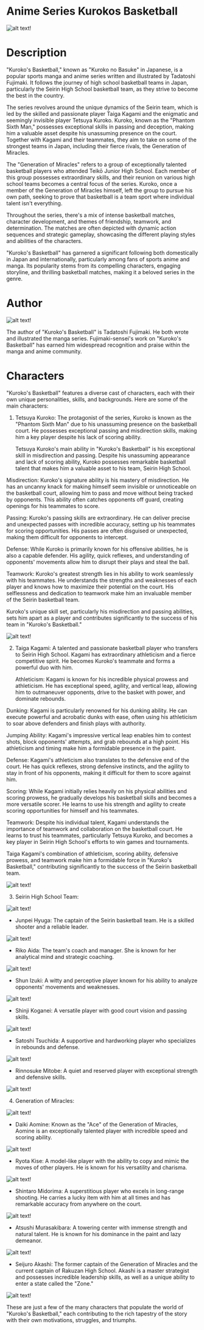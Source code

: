 # Anime Series Kurokos Basketball

![alt text!](kuku.jpg)

# Description

"Kuroko's Basketball," known as "Kuroko no Basuke" in Japanese, is a popular sports manga and anime series written and illustrated by Tadatoshi Fujimaki. It follows the journey of high school basketball teams in Japan, particularly the Seirin High School basketball team, as they strive to become the best in the country.

The series revolves around the unique dynamics of the Seirin team, which is led by the skilled and passionate player Taiga Kagami and the enigmatic and seemingly invisible player Tetsuya Kuroko. Kuroko, known as the "Phantom Sixth Man," possesses exceptional skills in passing and deception, making him a valuable asset despite his unassuming presence on the court. Together with Kagami and their teammates, they aim to take on some of the strongest teams in Japan, including their fierce rivals, the Generation of Miracles.

The "Generation of Miracles" refers to a group of exceptionally talented basketball players who attended Teikō Junior High School. Each member of this group possesses extraordinary skills, and their reunion on various high school teams becomes a central focus of the series. Kuroko, once a member of the Generation of Miracles himself, left the group to pursue his own path, seeking to prove that basketball is a team sport where individual talent isn't everything.

Throughout the series, there's a mix of intense basketball matches, character development, and themes of friendship, teamwork, and determination. The matches are often depicted with dynamic action sequences and strategic gameplay, showcasing the different playing styles and abilities of the characters.

"Kuroko's Basketball" has garnered a significant following both domestically in Japan and internationally, particularly among fans of sports anime and manga. Its popularity stems from its compelling characters, engaging storyline, and thrilling basketball matches, making it a beloved series in the genre.

# Author

![alt text!](Author.jpg)

The author of "Kuroko's Basketball" is Tadatoshi Fujimaki. He both wrote and illustrated the manga series. Fujimaki-sensei's work on "Kuroko's Basketball" has earned him widespread recognition and praise within the manga and anime community.

# Characters

"Kuroko's Basketball" features a diverse cast of characters, each with their own unique personalities, skills, and backgrounds. Here are some of the main characters:

1. Tetsuya Kuroko: The protagonist of the series, Kuroko is known as the "Phantom Sixth Man" due to his unassuming presence on the basketball court. He possesses exceptional passing and misdirection skills, making him a key player despite his lack of scoring ability.

   Tetsuya Kuroko's main ability in "Kuroko's Basketball" is his exceptional skill in misdirection and passing. Despite his unassuming appearance and lack of scoring ability, Kuroko possesses remarkable basketball talent that makes him a valuable asset to his team, Seirin High School.

Misdirection: Kuroko's signature ability is his mastery of misdirection. He has an uncanny knack for making himself seem invisible or unnoticeable on the basketball court, allowing him to pass and move without being tracked by opponents. This ability often catches opponents off guard, creating openings for his teammates to score.

Passing: Kuroko's passing skills are extraordinary. He can deliver precise and unexpected passes with incredible accuracy, setting up his teammates for scoring opportunities. His passes are often disguised or unexpected, making them difficult for opponents to intercept.

Defense: While Kuroko is primarily known for his offensive abilities, he is also a capable defender. His agility, quick reflexes, and understanding of opponents' movements allow him to disrupt their plays and steal the ball.

Teamwork: Kuroko's greatest strength lies in his ability to work seamlessly with his teammates. He understands the strengths and weaknesses of each player and knows how to maximize their potential on the court. His selflessness and dedication to teamwork make him an invaluable member of the Seirin basketball team.

Kuroko's unique skill set, particularly his misdirection and passing abilities, sets him apart as a player and contributes significantly to the success of his team in "Kuroko's Basketball."
  
![alt text!](tetsuya.jpg)

2. Taiga Kagami: A talented and passionate basketball player who transfers to Seirin High School. Kagami has extraordinary athleticism and a fierce competitive spirit. He becomes Kuroko's teammate and forms a powerful duo with him.

   Athleticism: Kagami is known for his incredible physical prowess and athleticism. He has exceptional speed, agility, and vertical leap, allowing him to outmaneuver opponents, drive to the basket with power, and dominate rebounds.

Dunking: Kagami is particularly renowned for his dunking ability. He can execute powerful and acrobatic dunks with ease, often using his athleticism to soar above defenders and finish plays with authority.

Jumping Ability: Kagami's impressive vertical leap enables him to contest shots, block opponents' attempts, and grab rebounds at a high point. His athleticism and timing make him a formidable presence in the paint.

Defense: Kagami's athleticism also translates to the defensive end of the court. He has quick reflexes, strong defensive instincts, and the agility to stay in front of his opponents, making it difficult for them to score against him.

Scoring: While Kagami initially relies heavily on his physical abilities and scoring prowess, he gradually develops his basketball skills and becomes a more versatile scorer. He learns to use his strength and agility to create scoring opportunities for himself and his teammates.

Teamwork: Despite his individual talent, Kagami understands the importance of teamwork and collaboration on the basketball court. He learns to trust his teammates, particularly Tetsuya Kuroko, and becomes a key player in Seirin High School's efforts to win games and tournaments.

Taiga Kagami's combination of athleticism, scoring ability, defensive prowess, and teamwork make him a formidable force in "Kuroko's Basketball," contributing significantly to the success of the Seirin basketball team.

![alt text!](ta.jpg)

3. Seirin High School Team:
   
![alt text!](seirin.jpg)
   
   - Junpei Hyuga: The captain of the Seirin basketball team. He is a skilled shooter and a reliable leader.

![alt text!](Junpelh.jpg)

   - Riko Aida: The team's coach and manager. She is known for her analytical mind and strategic coaching.
     
![alt text!](aida.jpg)

   - Shun Izuki: A witty and perceptive player known for his ability to analyze opponents' movements and weaknesses.
     
![alt text!](Shun.jpg)

   - Shinji Koganei: A versatile player with good court vision and passing skills.
     
![alt text!](Shinji.jpg)

   - Satoshi Tsuchida: A supportive and hardworking player who specializes in rebounds and defense.
     
![alt text!](satoshi.jpg)

   - Rinnosuke Mitobe: A quiet and reserved player with exceptional strength and defensive skills.
     
![alt text!](Rinnosuke.jpg)

4. Generation of Miracles:
   
![alt text!](GOM.jpg)

   - Daiki Aomine: Known as the "Ace" of the Generation of Miracles, Aomine is an exceptionally talented player with incredible speed and scoring ability.
     
![alt text!](daiki.jpg)

   - Ryota Kise: A model-like player with the ability to copy and mimic the moves of other players. He is known for his versatility and charisma.
     
![alt text!](ryota.jpg)

   - Shintaro Midorima: A superstitious player who excels in long-range shooting. He carries a lucky item with him at all times and has remarkable accuracy from anywhere on the court.
     
![alt text!](Midorima.jpg)

   - Atsushi Murasakibara: A towering center with immense strength and natural talent. He is known for his dominance in the paint and lazy demeanor.
     
![alt text!](Atsushi.jpg)

   - Seijuro Akashi: The former captain of the Generation of Miracles and the current captain of Rakuzan High School. Akashi is a master strategist and possesses incredible leadership skills, as well as a unique ability to enter a state called the "Zone."
     
![alt text!](Akashi.jpg)

These are just a few of the many characters that populate the world of "Kuroko's Basketball," each contributing to the rich tapestry of the story with their own motivations, struggles, and triumphs.


